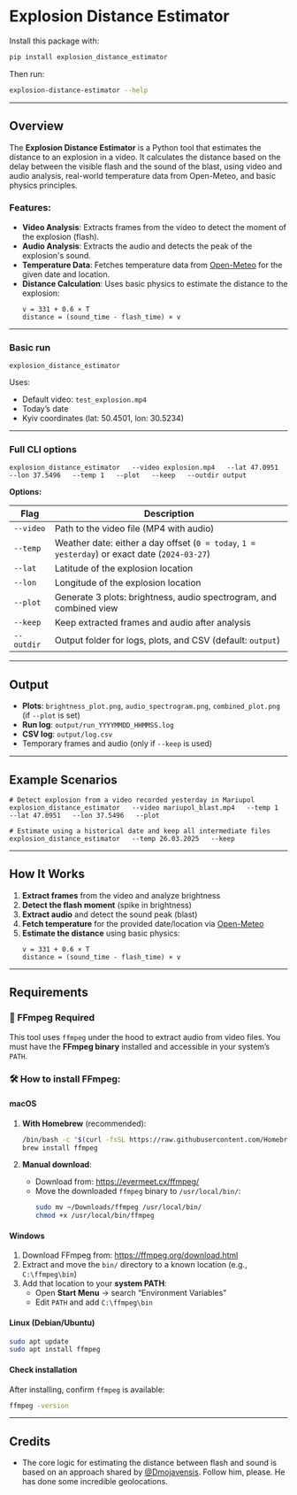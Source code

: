 
# Explosion Distance Estimator

Install this package with:

```bash
pip install explosion_distance_estimator
```

Then run:

```bash
explosion-distance-estimator --help
```

---

## Overview

The **Explosion Distance Estimator** is a Python tool that estimates the distance to an explosion in a video. It calculates the distance based on the delay between the visible flash and the sound of the blast, using video and audio analysis, real-world temperature data from Open-Meteo, and basic physics principles.

### Features:

- **Video Analysis**: Extracts frames from the video to detect the moment of the explosion (flash).
- **Audio Analysis**: Extracts the audio and detects the peak of the explosion's sound.
- **Temperature Data**: Fetches temperature data from [Open-Meteo](https://open-meteo.com) for the given date and location.
- **Distance Calculation**: Uses basic physics to estimate the distance to the explosion:
  ```
  v = 331 + 0.6 × T
  distance = (sound_time - flash_time) × v
  ```

---

### Basic run

```
explosion_distance_estimator
```

Uses:
- Default video: `test_explosion.mp4`
- Today’s date
- Kyiv coordinates (lat: 50.4501, lon: 30.5234)

---

### Full CLI options

```
explosion_distance_estimator   --video explosion.mp4   --lat 47.0951   --lon 37.5496   --temp 1   --plot   --keep   --outdir output
```

**Options:**

| Flag         | Description |
|--------------|-------------|
| `--video`    | Path to the video file (MP4 with audio) |
| `--temp`     | Weather date: either a day offset (`0 = today`, `1 = yesterday`) or exact date (`2024-03-27`) |
| `--lat`      | Latitude of the explosion location |
| `--lon`      | Longitude of the explosion location |
| `--plot`     | Generate 3 plots: brightness, audio spectrogram, and combined view |
| `--keep`     | Keep extracted frames and audio after analysis |
| `--outdir`   | Output folder for logs, plots, and CSV (default: `output`) |

---

## Output

- **Plots**: `brightness_plot.png`, `audio_spectrogram.png`, `combined_plot.png` (if `--plot` is set)
- **Run log**: `output/run_YYYYMMDD_HHMMSS.log`
- **CSV log**: `output/log.csv`
- Temporary frames and audio (only if `--keep` is used)

---

## Example Scenarios

```
# Detect explosion from a video recorded yesterday in Mariupol
explosion_distance_estimator   --video mariupol_blast.mp4   --temp 1   --lat 47.0951   --lon 37.5496   --plot

# Estimate using a historical date and keep all intermediate files
explosion_distance_estimator   --temp 26.03.2025   --keep
```

---

## How It Works

1. **Extract frames** from the video and analyze brightness
2. **Detect the flash moment** (spike in brightness)
3. **Extract audio** and detect the sound peak (blast)
4. **Fetch temperature** for the provided date/location via [Open-Meteo](https://open-meteo.com)
5. **Estimate the distance** using basic physics:
   ```
   v = 331 + 0.6 × T
   distance = (sound_time - flash_time) × v
   ```

---

## Requirements

### 🔧 FFmpeg Required

This tool uses `ffmpeg` under the hood to extract audio from video files. You must have the **FFmpeg binary** installed and accessible in your system’s `PATH`.

### 🛠️ How to install FFmpeg:

#### macOS

1. **With Homebrew** (recommended):
   ```bash
   /bin/bash -c "$(curl -fsSL https://raw.githubusercontent.com/Homebrew/install/HEAD/install.sh)"
   brew install ffmpeg
   ```

2. **Manual download**:
   - Download from: https://evermeet.cx/ffmpeg/
   - Move the downloaded `ffmpeg` binary to `/usr/local/bin/`:
     ```bash
     sudo mv ~/Downloads/ffmpeg /usr/local/bin/
     chmod +x /usr/local/bin/ffmpeg
     ```

#### Windows

1. Download FFmpeg from: https://ffmpeg.org/download.html
2. Extract and move the `bin/` directory to a known location (e.g., `C:\ffmpeg\bin`)
3. Add that location to your **system PATH**:
   - Open **Start Menu** → search “Environment Variables”
   - Edit `PATH` and add `C:\ffmpeg\bin`

#### Linux (Debian/Ubuntu)

```bash
sudo apt update
sudo apt install ffmpeg
```

#### Check installation

After installing, confirm `ffmpeg` is available:
```bash
ffmpeg -version
```

---

## Credits

- The core logic for estimating the distance between flash and sound is based on an approach shared by [@Dmojavensis](https://x.com/Dmojavensis/status/1881304006406140200). Follow him, please. He has done some incredible geolocations.
